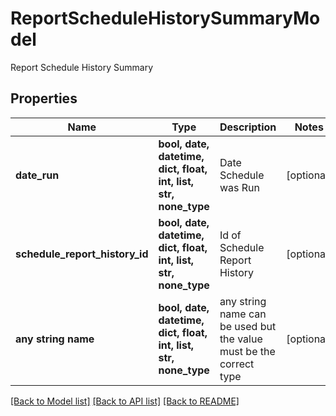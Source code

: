 # ReportScheduleHistorySummaryModel

Report Schedule History Summary

## Properties
Name | Type | Description | Notes
------------ | ------------- | ------------- | -------------
**date_run** | **bool, date, datetime, dict, float, int, list, str, none_type** | Date Schedule was Run | [optional] 
**schedule_report_history_id** | **bool, date, datetime, dict, float, int, list, str, none_type** | Id of Schedule Report History | [optional] 
**any string name** | **bool, date, datetime, dict, float, int, list, str, none_type** | any string name can be used but the value must be the correct type | [optional]

[[Back to Model list]](../README.md#documentation-for-models) [[Back to API list]](../README.md#documentation-for-api-endpoints) [[Back to README]](../README.md)



